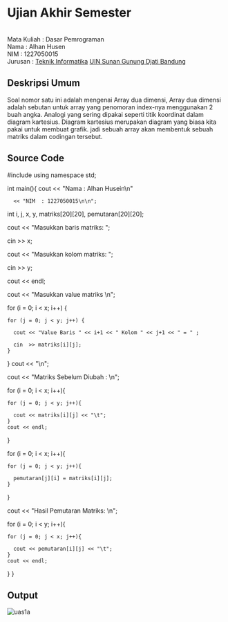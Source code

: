 # Ujian Akhir Semester 
<br> Mata Kuliah 	: Dasar Pemrograman
<br> Nama		: Alhan Husen
<br> NIM		: 1227050015
<br> Jurusan		: [Teknik Informatika](http://if.uinsgd.ac.id/) [UIN Sunan Gunung Djati Bandung](https://uinsgd.ac.id/) 

## Deskripsi Umum
Soal nomor satu ini adalah mengenai Array dua dimensi, Array dua dimensi adalah sebutan untuk array yang penomoran index-nya menggunakan 2 buah angka. Analogi yang sering dipakai seperti titik koordinat dalam diagram kartesius. Diagram kartesius merupakan diagram yang biasa kita pakai untuk membuat grafik. jadi sebuah array akan membentuk sebuah matriks dalam codingan tersebut.

## Source Code
#include <iostream>
using namespace std;

int main(){
  cout << "Nama : Alhan Husein\n"
	
  	  << "NIM  : 1227050015\n\n";
	
  int i, j, x, y, matriks[20][20], pemutaran[20][20];

  cout << "Masukkan baris matriks: ";
	
  cin >> x;
	
  cout << "Masukkan kolom matriks: ";
	
  cin >> y;
	
  cout << endl;

  cout << "Masukkan value matriks \n";
	
  for (i = 0; i < x; i++) {
		    
    for (j = 0; j < y; j++) {
	
      cout << "Value Baris " << i+1 << " Kolom " << j+1 << " = " ;
	
	  cin  >> matriks[i][j];
    }
  }
  cout << "\n";

  cout << "Matriks Sebelum Diubah : \n";
	
  for (i = 0; i < x; i++){
		    
    for (j = 0; j < y; j++){
	
      cout << matriks[i][j] << "\t";
    }
    cout << endl;
  }
  
  
  for (i = 0; i < x; i++){
		    
    for (j = 0; j < y; j++){
	
      pemutaran[j][i] = matriks[i][j];
    }
  }

  cout << "Hasil Pemutaran Matriks: \n";
	
  for (i = 0; i < y; i++){
		    
    for (j = 0; j < x; j++){
	
      cout << pemutaran[i][j] << "\t";
    }
    cout << endl;
  }
}


## Output

![uas1a](https://user-images.githubusercontent.com/120738510/209472283-35927e4a-d7bb-4cd2-a748-4ac4d51adee5.jpg)
